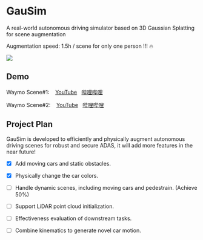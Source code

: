 # GauSim
A real-world autonomous driving simulator based on 3D Gaussian Splatting for scene augmentation

Augmentation speed: 1.5h / scene for only one person !!! :fire: 

![](https://github.com/JiaxiongQ/GauSim/blob/main/Waymo_scene1.gif)

## Demo
Waymo Scene#1: $~~$ [YouTube](https://www.youtube.com/watch?v=nckwfcoBH3o) $~$ [哔哩哔哩](https://www.bilibili.com/video/BV1Gm411U7jR/?spm_id_from=333.337.search-card.all.click)

Waymo Scene#2: $~~$ [YouTube](https://www.youtube.com/watch?v=zXRlPgMIYWg) $~$ [哔哩哔哩](https://www.bilibili.com/video/BV1Sp421D7dT/?spm_id_from=333.337.search-card.all.click)

## Project Plan
GauSim is developed to efficiently and physically augment autonomous driving scenes for robust and secure ADAS, it will add more features in the near future!
- [x] Add moving cars and static obstacles.
- [x] Physically change the car colors.
- [ ] Handle dynamic scenes, including moving cars and pedestrain. (Achieve 50%)
- [ ] Support LiDAR point cloud initialization.
- [ ] Effectiveness evaluation of downstream tasks.
- [ ] Combine kinematics to generate novel car motion.

